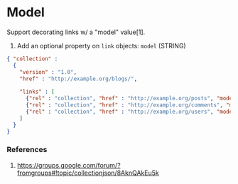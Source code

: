 # Model

Support decorating links w/ a "model" value[1].

1. Add an optional property on <code>link</code> objects: <code>model</code> (STRING)

```json
{ "collection" :
  {
    "version" : "1.0",
    "href" : "http://example.org/blogs/",
    
    "links" : [
      {"rel" : "collection", "href" : "http://example.org/posts", "model": "post" },
      {"rel" : "collection", "href" : "http://example.org/comments", "model": "comment"},
      {"rel" : "collection", "href" : "http://example.org/users", "model": "user"}
    ]
  }
}
```

### References
1. https://groups.google.com/forum/?fromgroups#!topic/collectionjson/8AknQAkEu5k
